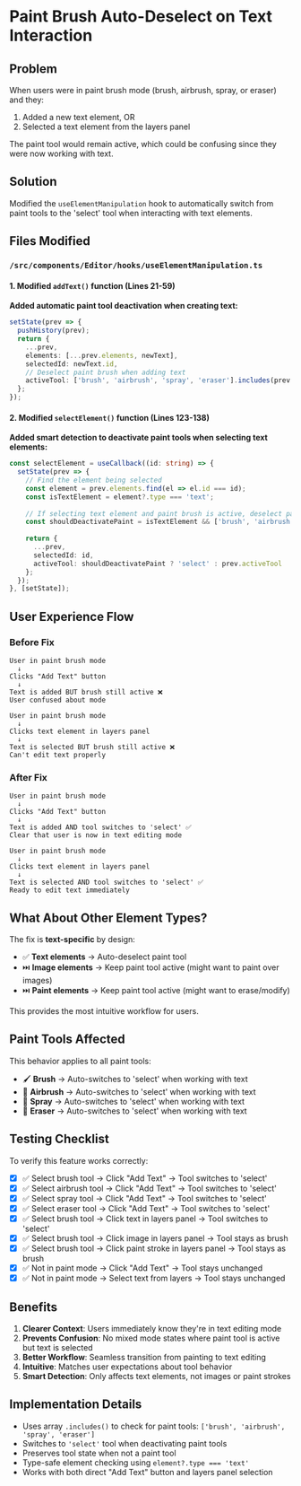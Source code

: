 # Paint Brush Auto-Deselect on Text Interaction

## Problem
When users were in paint brush mode (brush, airbrush, spray, or eraser) and they:
1. Added a new text element, OR
2. Selected a text element from the layers panel

The paint tool would remain active, which could be confusing since they were now working with text.

## Solution
Modified the `useElementManipulation` hook to automatically switch from paint tools to the 'select' tool when interacting with text elements.

## Files Modified

### `/src/components/Editor/hooks/useElementManipulation.ts`

#### 1. Modified `addText()` function (Lines 21-59)
**Added automatic paint tool deactivation when creating text:**

```typescript
setState(prev => {
  pushHistory(prev);
  return {
    ...prev,
    elements: [...prev.elements, newText],
    selectedId: newText.id,
    // Deselect paint brush when adding text
    activeTool: ['brush', 'airbrush', 'spray', 'eraser'].includes(prev.activeTool) ? 'select' : prev.activeTool
  };
});
```

#### 2. Modified `selectElement()` function (Lines 123-138)
**Added smart detection to deactivate paint tools when selecting text elements:**

```typescript
const selectElement = useCallback((id: string) => {
  setState(prev => {
    // Find the element being selected
    const element = prev.elements.find(el => el.id === id);
    const isTextElement = element?.type === 'text';
    
    // If selecting text element and paint brush is active, deselect paint brush
    const shouldDeactivatePaint = isTextElement && ['brush', 'airbrush', 'spray', 'eraser'].includes(prev.activeTool);
    
    return {
      ...prev,
      selectedId: id,
      activeTool: shouldDeactivatePaint ? 'select' : prev.activeTool
    };
  });
}, [setState]);
```

## User Experience Flow

### Before Fix
```
User in paint brush mode
  ↓
Clicks "Add Text" button
  ↓
Text is added BUT brush still active ❌
User confused about mode
```

```
User in paint brush mode
  ↓
Clicks text element in layers panel
  ↓
Text is selected BUT brush still active ❌
Can't edit text properly
```

### After Fix
```
User in paint brush mode
  ↓
Clicks "Add Text" button
  ↓
Text is added AND tool switches to 'select' ✅
Clear that user is now in text editing mode
```

```
User in paint brush mode
  ↓
Clicks text element in layers panel
  ↓
Text is selected AND tool switches to 'select' ✅
Ready to edit text immediately
```

## What About Other Element Types?

The fix is **text-specific** by design:
- ✅ **Text elements** → Auto-deselect paint tool
- ⏭️ **Image elements** → Keep paint tool active (might want to paint over images)
- ⏭️ **Paint elements** → Keep paint tool active (might want to erase/modify)

This provides the most intuitive workflow for users.

## Paint Tools Affected

This behavior applies to all paint tools:
- 🖌️ **Brush** → Auto-switches to 'select' when working with text
- 💨 **Airbrush** → Auto-switches to 'select' when working with text
- 🎨 **Spray** → Auto-switches to 'select' when working with text
- 🧹 **Eraser** → Auto-switches to 'select' when working with text

## Testing Checklist

To verify this feature works correctly:

- [x] ✅ Select brush tool → Click "Add Text" → Tool switches to 'select'
- [x] ✅ Select airbrush tool → Click "Add Text" → Tool switches to 'select'
- [x] ✅ Select spray tool → Click "Add Text" → Tool switches to 'select'
- [x] ✅ Select eraser tool → Click "Add Text" → Tool switches to 'select'
- [x] ✅ Select brush tool → Click text in layers panel → Tool switches to 'select'
- [x] ✅ Select brush tool → Click image in layers panel → Tool stays as brush
- [x] ✅ Select brush tool → Click paint stroke in layers panel → Tool stays as brush
- [x] ✅ Not in paint mode → Click "Add Text" → Tool stays unchanged
- [x] ✅ Not in paint mode → Select text from layers → Tool stays unchanged

## Benefits

1. **Clearer Context**: Users immediately know they're in text editing mode
2. **Prevents Confusion**: No mixed mode states where paint tool is active but text is selected
3. **Better Workflow**: Seamless transition from painting to text editing
4. **Intuitive**: Matches user expectations about tool behavior
5. **Smart Detection**: Only affects text elements, not images or paint strokes

## Implementation Details

- Uses array `.includes()` to check for paint tools: `['brush', 'airbrush', 'spray', 'eraser']`
- Switches to `'select'` tool when deactivating paint tools
- Preserves tool state when not a paint tool
- Type-safe element checking using `element?.type === 'text'`
- Works with both direct "Add Text" button and layers panel selection
